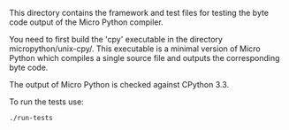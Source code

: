 This directory contains the framework and test files for testing the byte code
output of the Micro Python compiler.

You need to first build the 'cpy' executable in the directory micropython/unix-cpy/.
This executable is a minimal version of Micro Python which compiles a single source
file and outputs the corresponding byte code.

The output of Micro Python is checked against CPython 3.3.

To run the tests use:

    ./run-tests

